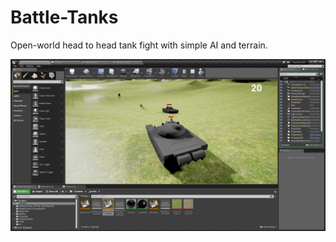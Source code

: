 # Battle-Tanks
Open-world head to head tank fight with simple AI and terrain.

![Game Screenshot](https://github.com/SonnyCampbell/Battle-Tanks/blob/master/battletanks.png?raw=true "Game Screenshot")


